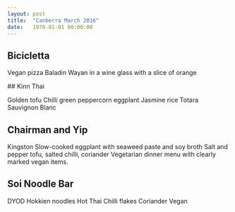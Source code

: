 ```yaml
---
layout: post
title:  "Canberra March 2016"
date:   1970-01-01 00:00:00
---
```


## Bicicletta

Vegan pizza
Baladin Wayan in a wine glass with a slice of orange

​## Kinn Thai

Golden tofu
Chilli green peppercorn eggplant
Jasmine rice
Totara Sauvignon Blanc

## Chairman and Yip

Kingston
Slow-cooked eggplant with seaweed paste and soy broth
Salt and pepper tofu, salted chilli, coriander
Vegetarian dinner menu with clearly marked vegan items.

## Soi Noodle Bar

DYOD
Hokkien noodles
Hot Thai
Chilli flakes
Coriander
Vegan
